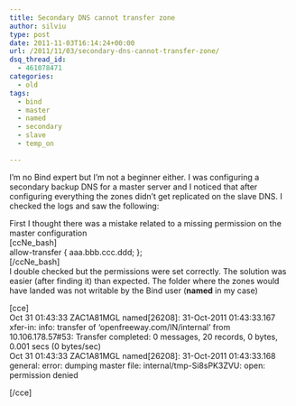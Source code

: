 ```yaml
---
title: Secondary DNS cannot transfer zone
author: silviu
type: post
date: 2011-11-03T16:14:24+00:00
url: /2011/11/03/secondary-dns-cannot-transfer-zone/
dsq_thread_id:
  - 461078471
categories:
  - old
tags:
  - bind
  - master
  - named
  - secondary
  - slave
  - temp_on

---
```

I&#8217;m no Bind expert but I&#8217;m not a beginner either. I was configuring a secondary backup DNS for a master server and I noticed that after configuring everything the zones didn&#8217;t get replicated on the slave DNS. I checked the logs and saw the following:

First I thought there was a mistake related to a missing permission on the master configuration  
[ccNe_bash]  
allow-transfer { aaa.bbb.ccc.ddd; };  
[/ccNe_bash]  
I double checked but the permissions were set correctly. The solution was easier (after finding it) than expected. The folder where the zones would have landed was not writable by the Bind user (**named** in my case)

[cce]  
Oct 31 01:43:33 ZAC1A81MGL named[26208]: 31-Oct-2011 01:43:33.167 xfer-in: info: transfer of &#8216;openfreeway.com/IN/internal&#8217; from 10.106.178.57#53: Transfer completed: 0 messages, 20 records, 0 bytes, 0.001 secs (0 bytes/sec)  
Oct 31 01:43:33 ZAC1A81MGL named[26208]: 31-Oct-2011 01:43:33.168 general: error: dumping master file: internal/tmp-Si8sPK3ZVU: open: permission denied</pre> 

[/cce]